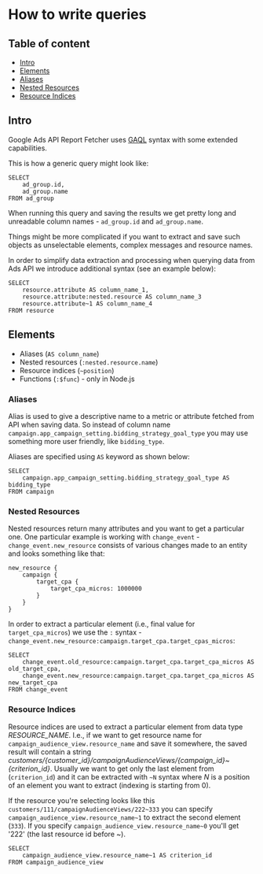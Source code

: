# How to write queries

## Table of content

 - [Intro](#intro)
 - [Elements](#elements)
 - [Aliases](#aliases)
 - [Nested Resources](#nested-resources)
 - [Resource Indices](#resource-indices)


## Intro
Google Ads API Report Fetcher uses [GAQL](https://developers.google.com/google-ads/api/docs/query/overview)
syntax with some extended capabilities.


This is how a generic query might look like:

```
SELECT
    ad_group.id,
    ad_group.name
FROM ad_group
```

When running this query and saving the results we get pretty long and unreadable
column names - `ad_group.id` and `ad_group.name`.

Things might be more complicated if you want to extract and save such objects
as unselectable elements, complex messages and resource names.

In order to simplify data extraction and processing when querying data from Ads API
we introduce additional syntax (see an example below):

```
SELECT
    resource.attribute AS column_name_1,
    resource.attribute:nested.resource AS column_name_3
    resource.attribute~1 AS column_name_4
FROM resource
```

## Elements

* Aliases (`AS column_name`)
* Nested resources (`:nested.resource.name`)
* Resource indices (`~position`)
* Functions (`:$func`) - only in Node.js

### Aliases

Alias is used to give a descriptive name to a metric or attribute fetched from
API when saving data. So instead of column name
`campaign.app_campaign_setting.bidding_strategy_goal_type` you may use something
more user friendly, like `bidding_type`.

Aliases are specified using `AS` keyword as shown below:

```
SELECT
    campaign.app_campaign_setting.bidding_strategy_goal_type AS bidding_type
FROM campaign
```


### Nested Resources

Nested resources return many attributes and you want to get a particular one.
One particular example is working with `change_event` - `change_event.new_resource`
consists of various changes made to an entity and looks something like that:

```
new_resource {
    campaign {
        target_cpa {
            target_cpa_micros: 1000000
        }
    }
}
```

In order to extract a particular element (i.e., final value for `target_cpa_micros`)
we use the `:` syntax - `change_event.new_resource:campaign.target_cpa.target_cpas_micros`:

```
SELECT
    change_event.old_resource:campaign.target_cpa.target_cpa_micros AS old_target_cpa,
    change_event.new_resource:campaign.target_cpa.target_cpa_micros AS new_target_cpa
FROM change_event
```

### Resource Indices

Resource indices are used to extract a particular element from data type
*RESOURCE_NAME*. I.e., if we want to get resource name for `campaign_audience_view.resource_name`
and save it somewhere, the saved result will contain a string *customers/{customer_id}/campaignAudienceViews/{campaign_id}~{criterion_id}*. 
Usually we want to get only the last element from (`criterion_id`) and
it can be extracted with `~N` syntax  where *N* is a position of an element you want to extract
(indexing is starting from 0).

If the resource you're selecting looks like this `customers/111/campaignAudienceViews/222~333`
you can specify `campaign_audience_view.resource_name~1` to extract the second element (`333`).
If you specify `campaign_audience_view.resource_name~0` you'll get '222' (the last resource id before ~).

```
SELECT
    campaign_audience_view.resource_name~1 AS criterion_id
FROM campaign_audience_view
```

